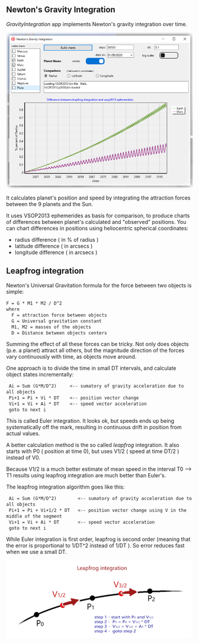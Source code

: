 ## Newton's Gravity Integration

*GravityIntegration* app implements Newton's gravity integration over time.

![GravityIntegration screenshot](screenshotGravityIntegration.png)

It calculates planet's position and speed by integrating the attraction forces
between the 9 planets and the Sun. 

It uses VSOP2013 ephemerides as basis for comparison, to produce charts 
of differences between planet's calculated and "observed" positions.
You can chart differences in positions using heliocentric spherical coordinates: 

* radius difference ( in % of radius ) 
* latitude difference ( in arcsecs )
* longitude difference ( in arcsecs )

## Leapfrog integration
Newton's Universal Gravitation formula for the force between two objects is simple: 

    F = G * M1 * M2 / D^2
    where
      F = attraction force between objects
      G = Universal gravitation constant
      M1, M2 = masses of the objects
      D = Distance between objects centers
    
Summing the effect of all these forces can be tricky. Not only does objects (p.e. a planet) 
attract all others, but the magnitude direction of the forces vary continuously with time,
as objects move around. 

One approach is to divide the time in small DT intervals, and calculate object
states incrementally:

     Ai = Sum (G*M/D^2)     <-- sumatory of gravity acceleration due to all objects
     Pi+1 = Pi + Vi * DT    <-- position vector change 
     Vi+1 = Vi + Ai * DT    <-- speed vector acceleration 
     goto to next i 
  
This is called Euler integration. It looks ok, but speeds ends up being systematically 
off the mark, resulting in continuous drift in position from actual values.

A better calculation method is the so called *leapfrog* integration.
It also starts with P0 ( position at time 0), but uses V1/2 ( speed at time DT/2 )
instead of V0.  

Because V1/2 is a much better estimate of mean speed in the interval T0 --> T1
results using leapfrog integration are much better than Euler's.

The leapfrog integration algorithm goes like this:

     Ai = Sum (G*M/D^2)        <-- sumatory of gravity acceleration due to all objects
     Pi+1 = Pi + Vi+1/2 * DT   <-- position vector change using V in the middle of the segment
     Vi+1 = Vi + Ai * DT       <-- speed vector acceleration 
     goto to next i 
    
While Euler integration is first order, leapfrog is second order (meaning that the error
is proportional to 1/DT^2 instead of 1/DT ). So error reduces fast when we use
a small DT.

![leapfrog integration](leapfrogIntegration.png)

